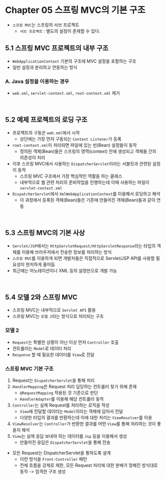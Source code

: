 # Chapter 05 스프링 MVC의 기본 구조
- `스프링 MVC`는 스프링의 서브 프로젝트
    - `서브 프로젝트` : 별도의 설정이 존재할 수 있다.

## 5.1 스프링 MVC 프로젝트의 내부 구조
- `WebApplicationContext` 기본의 구조에 MVC 설정을 포함하는 구조
- 일반 설정과 분리하고 연동하는 방식

### A. Java 설정을 이용하는 경우
- `web.xml`, `servlet-context.xml`, `root-context.xml` 제거
<br>

## 5.2 예제 프로젝트의 로딩 구조
- 프로젝트의 구동은 `web.xml`에서 시작
    - 상단에는 가장 먼저 구동되는 `Context Listener`가 등록
- `root-context.xml`이 처리되면 파일에 있는 빈(Bean) 설정들이 동작
    - 정의된 객체(Bean)들은 스프링의 영역(context) 안에 생성되고 객체들 간의 의존성이 처리
- 이후 스프링 MVC에서 사용하는 `DispatcherServlet`이라는 서블릿과 관련된 설정이 동작
    - 스프링 MVC 구조에서 가장 핵심적인 역활을 하는 클래스
    - 내부적으로 웹 관련 처리의 준비작업을 진행하는데 이때 사용하는 파일이 `servlet-context.xml`
- `DispatcherServlet`에서 `XmlWebApplicationContext`를 이용해서 로딩하고 해석
    - 이 과정에서 등록된 객체(Bean)들은 기존에 만들어진 객체(Bean)들과 같이 연동
<br>

## 5.3 스프링 MVC의 기본 사상
- `Servlet/JSP`에서는 `HttpServletRequest/HttpServletResponse`라는 타입의 객체를 이용해 브라우저에서 전송한 정보를 처리하는 방식
- `스프링 MVC`를 이용하게 되면 개발자들은 직접적으로 Servlet/JSP API를 사용할 필요성이 현저하게 줄어듬
- 최근에는 어노테이션이나 XML 등의 설정만으로 개발 가능
<br>

## 5.4 모델 2와 스프링 MVC
- 스프링 MVC는 내부적으로 `Servlet API` 활용
- 스프링 MVC는 `모델 2`라는 방식으로 처리되는 구조

### 모델 2
- `Request`는 특별한 상황이 아닌 이상 먼저 `Controller` 호출
- 컨트롤러는 `Model`로 데이터 처리
- `Response` 할 때 필요한 데이터를 `View`로 전달

### 스프링 MVC 기본 구조
1. Request는 `DispatcherServlet`을 통해 처리
2. `HandlerMapping`은 Request 처리 담당하는 컨트롤러 찾기 위해 존재
    - `@RequestMapping` 적용된 것 기준으로 판단
    - `HandlerAdapter`를 이용해 해당 컨트롤러 동작
3. `Controller`는 실제 Request를 처리하는 로직을 작성
    - `View`에 전달할 데이터는 `Model`이라는 객체에 담아서 전달
    - 다양한 타입의 결과를 반환하는데 이에 대한 처리는 `ViewResolver`를 이용
4. `ViewResolver`는 `Controller`가 반환한 결과를 어떤 `View`를 통해 처리하는 것이 좋을지 해석
5. `View`는 실제 응답 보내야 하는 데이터를 `Jsp` 등을 이용해서 생성
    - 만들어진 응답은 `DispatcherServlet`을 통해 전송
- 모든 Request는 DispatcherServlet을 통하도록 설계
    - 이런 방식을 `Front-Controller` 패턴
    - 전체 흐름을 강제로 제한, 모든 Request 처리에 대한 분배가 정해진 방식대로 동작 -> 엄격한 구조 생성